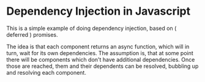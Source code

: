 # Dependency Injection in Javascript #

This is a simple example of doing dependency injection, based on ( deferred ) promises.

The idea is that each component returns an async function, which will in turn, wait for its own dependencies.
The assumption is, that at some point there will be components which don't have additional dependencies. Once those are reached, them and their dependents can be resolved, bubbling up and resolving each component.